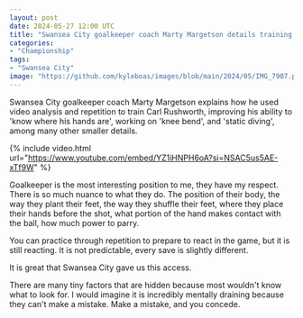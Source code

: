 ```yaml
---
layout: post
date: 2024-05-27 12:00 UTC
title: "Swansea City goalkeeper coach Marty Margetson details training with Carl Rushworth"
categories:
- "Championship"
tags:
- "Swansea City"
image: "https://github.com/kyleboas/images/blob/main/2024/05/IMG_7907.png?raw=true"
---
```


Swansea City goalkeeper coach Marty Margetson explains how he used video analysis and repetition to train Carl Rushworth, improving his ability to 'know where his hands are', working on 'knee bend', and 'static diving', among many other smaller details.

<!---more--->

{% include video.html url="https://www.youtube.com/embed/YZ1iHNPH6oA?si=NSAC5us5AE-xTf9W" %}

Goalkeeper is the most interesting position to me, they have my respect. There is so much nuance to what they do. The position of their body, the way they plant their feet, the way they shuffle their feet, where they place their hands before the shot, what portion of the hand makes contact with the ball, how much power to parry.

You can practice through repetition to prepare to react in the game, but it is still reacting. It is not predictable, every save is slightly different. 

It is great that Swansea City gave us this access. 

There are many tiny factors that are hidden because most wouldn't know what to look for. I would imagine it is incredibly mentally draining because they can't make a mistake. Make a mistake, and you concede. 